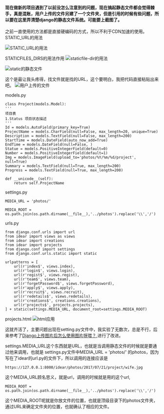 ﻿####  现在做新的项目遇到了以前没怎么注意到的问题，现在搞起静态文件都会觉得棘手，真是混账，用户上传的文件另建了一个文件夹，但是引用的时候有些问题，所以要在这里弄清楚django的静态文件系统。可能要上截图了。


之前一直使用的方法都是直接硬编码的方式，所以不利于CDN加速的使用。STATIC_URL的用法

![STATIC_URL的用法](https://i.loli.net/2017/07/20/5970746430ead.png)



STATICFILES_DIRS的用法作用
![staticfile-dir的用法](https://i.loli.net/2017/07/20/597073c20cdc9.png)


![static的静态文件](https://i.loli.net/2017/07/21/5971668157d4a.png)

这个是最让我头疼得，找文件就是找的URL，这个要明白，我把代码直接粘贴出来吧。
![用户上传的文件](https://i.loli.net/2017/07/21/597166589f3e1.png)

models.py 

    class Project(models.Model):
    '''
    项目表
    1.Status 项目状态描述
    '''
    Id = models.AutoField(primary_key=True)
    ProjectName = models.CharField(null=False, max_length=20, unique=True)
    Description = models.TextField(null=False, max_length=200)
    StartTime = models.DateField(auto_now_add=True)
    EndTime = models.DateField(null=False, )
    Statue = models.PositiveIntegerField(default=0)
    Number = models.PositiveIntegerField(default=1)
    Img = models.ImageField(upload_to='photos/%Y/%m/%d/project', null=True)
    Summary = models.TextField(null=True, max_length=200)
    Progress = models.TextField(null=True, max_length=200)

    def __unicode__(self):
        return self.ProjectName

settings.py

    MEDIA_URL = 'photos/'

    MEDIA_ROOT = os.path.join(os.path.dirname(__file__),'../photos').replace('\\','/')
    
    
urls.py
    
    from django.conf.urls import url
    from idear import views as views
    from idear import creations
    from idear import projects
    from django.conf import settings
    from django.conf.urls.static import static
    
    urlpatterns = [
        url(r'index$', views.index),
        url(r'login$', views.login),
        url(r'regist$', views.regist),
        url(r'team$', views.team),
        url(r'forgetPassword$', views.forgetPassword),
        url(r'apply$', views.apply),
        url(r'recruit$', views.recruit),
        url(r'redetails$', views.redetails),
        url(r'creations$', creations.creations),
        url(r'projects$', projects.projects),
    ] + static(settings.MEDIA_URL, document_root=settings.MEDIA_ROOT)
    
    
    
projects.html 
![html应用](https://i.loli.net/2017/07/21/59717193246b9.png)

这就齐活了，主要问题出现在setting.py文件中，我实验了无数次，总是不行，后来参考了[Django上传图片后怎么使用图片呀喂？](http://www.jianshu.com/p/a3fb31f49f2e),进行了改进。

settings.MEDIA_URL这个东西就是URL，也就是当调用静态文件的时候就是要通过他来调用，也就是  settings.py文件中MEDIA_URL = 'photos/' 的photos，因为写在了idear的url.py的文件下，所以调用的连接应该是

    https://127.0.0.1:8000/idear/photos/2017/07/21/project/wife.jpg
    
这个MEDIA_URL顾名思义，就是url，调用的时候就是用的这个url,

    MEDIA_ROOT = os.path.join(os.path.dirname(__file__),'../photos').replace('\\','/')

这个MEDIA_ROOT呢就是你放文件的位置，也就是顶级目录下的photos文件夹，通过URL来确定文件夹的位置，也就确认了相应的文件。
